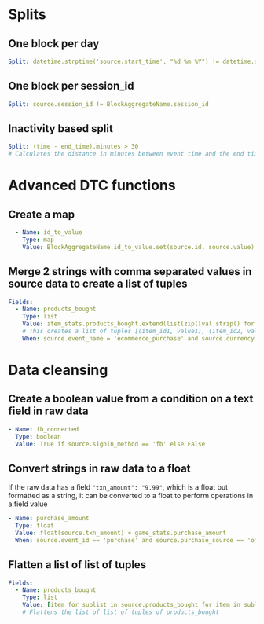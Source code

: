 # Splits

## One block per day

```YAML
Split: datetime.strptime('source.start_time', "%d %m %Y") != datetime.strptime('start_time', "%d %m %Y")      
```

## One block per session_id

```yaml
Split: source.session_id != BlockAggregateName.session_id
```

## Inactivity based split

```YAML
Split: (time - end_time).minutes > 30
# Calculates the distance in minutes between event time and the end time (time last event was received) of the current block.  Split happens when the difference is greater than 30 minutes.
```

# Advanced DTC functions

## Create a map

```yaml
  - Name: id_to_value
    Type: map
    Value: BlockAggregateName.id_to_value.set(source.id, source.value)
```

## Merge 2 strings with comma separated values in source data to create a list of tuples

```yaml
Fields:
  - Name: products_bought
    Type: list
    Value: item_stats.products_bought.extend(list(zip([val.strip() for val in source.item_id.split(',')], [float(val.strip()) for val in source.value.split(',')])))
    # This creates a list of tuples [(item_id1, value1), (item_id2, value2)...]
    When: source.event_name = 'ecommerce_purchase' and source.currency = 'usd'
```

# Data cleansing

## Create a boolean value from a condition on a text field in raw data

```yaml
- Name: fb_connected
  Type: boolean
  Value: True if source.signin_method == 'fb' else False
```

## Convert strings in raw data to a float

If the raw data has a field `"txn_amount": "9.99"`, which is a float but formatted as a string, it can be converted to a float to perform operations in a field value

```yaml
- Name: purchase_amount
  Type: float
  Value: float(source.txn_amount) + game_stats.purchase_amount
  When: source.event_id == 'purchase' and source.purchase_source == 'offer'
```

## Flatten a list of list of tuples

```yaml
Fields:
  - Name: products_bought
    Type: list
    Value: [item for sublist in source.products_bought for item in sublist]
    # Flattens the list of list of tuples of products_bought
```
